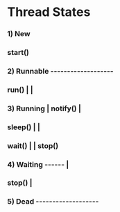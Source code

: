 # Thread States

### 1) New 
###     start()
### 2) Runnable     -------------------
###     run()            |            |
### 3) Running           | notify()   |
###     sleep()          |            |
###     wait()           |            | stop()
### 4) Waiting      ------            |
###     stop()                        |
### 5) Dead         -------------------